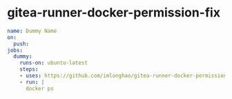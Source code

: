 # gitea-runner-docker-permission-fix

```yaml
name: Dummy Name
on:
  push:
jobs:
  dummy:
    runs-on: ubuntu-latest
    steps:
    - uses: https://github.com/imlonghao/gitea-runner-docker-permission-fix@main
    - run: |
      docker ps
```
